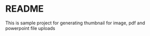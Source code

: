 # README

This is sample project for generating thumbnail for image, pdf and powerpoint file uploads